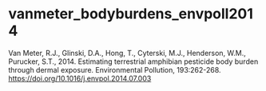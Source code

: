 # vanmeter_bodyburdens_envpoll2014
Van Meter, R.J., Glinski, D.A., Hong, T., Cyterski, M.J., Henderson, W.M., Purucker, S.T., 2014. Estimating terrestrial amphibian pesticide body burden through dermal exposure. Environmental Pollution, 193:262-268. https://doi.org/10.1016/j.envpol.2014.07.003
